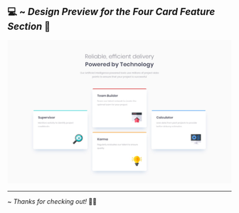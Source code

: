 💻 ~ *Design Preview for the Four Card Feature Section* 🔻
--------------------------------------------------------
![Design preview for the four card feature section](./design/desktop-design.jpg)

--------------------------------------------------------

~ *Thanks for checking out!* 👋🏻